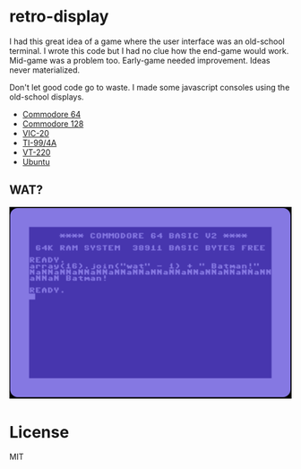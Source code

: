 # retro-display

I had this great idea of a game where the user interface was an old-school
terminal. I wrote this code but I had no clue how the end-game would work. 
Mid-game was a problem too. Early-game needed improvement. 
Ideas never materialized. 

Don't let good code go to waste. I made some javascript consoles using 
the old-school displays. 

* [Commodore 64](https://blackchip-org.github.io/retro-display/c64/)
* [Commodore 128](https://blackchip-org.github.io/retro-display/c128/)
* [VIC-20](https://blackchip-org.github.io/retro-display/vic20/)
* [TI-99/4A](https://blackchip-org.github.io/retro-display/ti994a/)
* [VT-220](https://blackchip-org.github.io/retro-display/vt220/)
* [Ubuntu](https://blackchip-org.github.io/retro-display/ubuntu/)

## WAT?

![WAT](./wat.png)

# License 

MIT 


